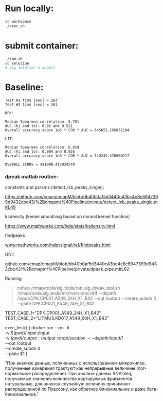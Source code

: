# Run locally:

``` bash
cd workspace
./exec.sh
```

# submit container:

``` bash
./run.sh
cd solution
# zip solution & submit
```

# Baseline:

```
Test #1 time [sec] = 163
Test #2 time [sec] = 161

DPK:

Median Spearman correlation: 0.701
AUC (hi and lo): 0.92 and 0.921
Overall accuracy score 1e6 * COR * AUC = 645653.205832184

LIT:

Median Spearman correlation: 0.819
AUC (hi and lo): 0.904 and 0.926
Overall accuracy score 1e6 * COR * AUC = 749249.376560217

OVERALL SCORE = 421009.415034549
```

### dpeak matlab routine:

constants and params (detect_lxb_peaks_single):

https://github.com/cmap/cmapM/blob/db40b0af5d3440c43bc4e8c6947399d9432cbc43/%2Bcmapm/%40Pipeline/private/detect_lxb_peaks_single.m#L49

ksdensity (kernel smoothing based on normal kernel function)

https://www.mathworks.com/help/stats/ksdensity.html

findpeaks

www.mathworks.com/help/signal/ref/findpeaks.html

UNI:

github.com/cmap/cmapM/blob/db40b0af5d3440c43bc4e8c6947399d9432cbc43/%2Bcmapm/%40Pipeline/private/dpeak_pipe.m#L62




Running
 > nohup  /cmap/tools/sig_tools/run_sig_dpeak_tool.sh /cmap/tools/sig_tools/mcr/versions/v84 --dspath /input/DPK.CP001_A549_24H_X1_B42 --out /output --create_subdir 0 --plate DPK.CP001_A549_24H_X1_B42 


TEST_CASE_1="DPK.CP001_A549_24H_X1_B42"
TEST_CASE_2="LITMUS.KD017_A549_96H_X1_B42"

exec_test() {
  docker run --rm -it \
    -v $(pwd)/input:/input \
    -v $(pwd)/output:/output \
    cmap/solution \
      --dspath /input/$1 \
      --out /output \
      --create_subdir 0 \
      --plate $1
}

"При анализе данных, полученных с использованием микрочипов, полученные измерения трактуют как непрерывные величины (лог-нормальное распределение). При анализе данных RNA-Seq, получаемые значения количества картируемых фрагментов натуральные, для анализа случайную величину принимают распределенной по Пуассону, как обратное биномиальное и даже бета-биномиальное."
